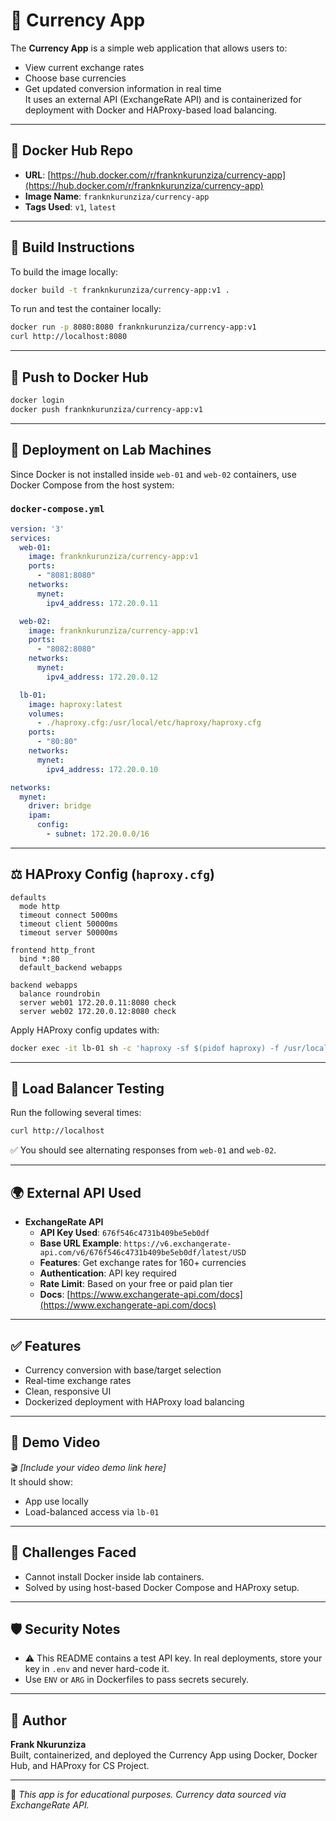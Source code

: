 # 💱 Currency App

The **Currency App** is a simple web application that allows users to:

- View current exchange rates
- Choose base currencies
- Get updated conversion information in real time  
It uses an external API (ExchangeRate API) and is containerized for deployment with Docker and HAProxy-based load balancing.

---

## 📂 Docker Hub Repo

- **URL**: [https://hub.docker.com/r/franknkurunziza/currency-app](https://hub.docker.com/r/franknkurunziza/currency-app)
- **Image Name**: `franknkurunziza/currency-app`
- **Tags Used**: `v1`, `latest`

---

## 🤺 Build Instructions

To build the image locally:

```bash
docker build -t franknkurunziza/currency-app:v1 .
```

To run and test the container locally:

```bash
docker run -p 8080:8080 franknkurunziza/currency-app:v1
curl http://localhost:8080
```

---

## 🚀 Push to Docker Hub

```bash
docker login
docker push franknkurunziza/currency-app:v1
```

---

## 🏢 Deployment on Lab Machines

Since Docker is not installed inside `web-01` and `web-02` containers, use Docker Compose from the host system:

### `docker-compose.yml`

```yaml
version: '3'
services:
  web-01:
    image: franknkurunziza/currency-app:v1
    ports:
      - "8081:8080"
    networks:
      mynet:
        ipv4_address: 172.20.0.11

  web-02:
    image: franknkurunziza/currency-app:v1
    ports:
      - "8082:8080"
    networks:
      mynet:
        ipv4_address: 172.20.0.12

  lb-01:
    image: haproxy:latest
    volumes:
      - ./haproxy.cfg:/usr/local/etc/haproxy/haproxy.cfg
    ports:
      - "80:80"
    networks:
      mynet:
        ipv4_address: 172.20.0.10

networks:
  mynet:
    driver: bridge
    ipam:
      config:
        - subnet: 172.20.0.0/16
```

---

## ⚖️ HAProxy Config (`haproxy.cfg`)

```haproxy
defaults
  mode http
  timeout connect 5000ms
  timeout client 50000ms
  timeout server 50000ms

frontend http_front
  bind *:80
  default_backend webapps

backend webapps
  balance roundrobin
  server web01 172.20.0.11:8080 check
  server web02 172.20.0.12:8080 check
```

Apply HAProxy config updates with:

```bash
docker exec -it lb-01 sh -c 'haproxy -sf $(pidof haproxy) -f /usr/local/etc/haproxy/haproxy.cfg'
```

---

## 🔧 Load Balancer Testing

Run the following several times:

```bash
curl http://localhost
```

✅ You should see alternating responses from `web-01` and `web-02`.

---

## 🌍 External API Used

- **ExchangeRate API**
  - **API Key Used**: `676f546c4731b409be5eb0df`
  - **Base URL Example**: `https://v6.exchangerate-api.com/v6/676f546c4731b409be5eb0df/latest/USD`
  - **Features**: Get exchange rates for 160+ currencies
  - **Authentication**: API key required
  - **Rate Limit**: Based on your free or paid plan tier
  - **Docs**: [https://www.exchangerate-api.com/docs](https://www.exchangerate-api.com/docs)

---

## ✅ Features

- Currency conversion with base/target selection
- Real-time exchange rates
- Clean, responsive UI
- Dockerized deployment with HAProxy load balancing

---

## 🎥 Demo Video

🎬 *[Include your video demo link here]*  
It should show:
- App use locally
- Load-balanced access via `lb-01`

---

## 📄 Challenges Faced

- Cannot install Docker inside lab containers.
- Solved by using host-based Docker Compose and HAProxy setup.

---

## 🛡️ Security Notes

- ⚠️ This README contains a test API key. In real deployments, store your key in `.env` and never hard-code it.
- Use `ENV` or `ARG` in Dockerfiles to pass secrets securely.

---

## 📅 Author

**Frank Nkurunziza**  
Built, containerized, and deployed the Currency App using Docker, Docker Hub, and HAProxy for CS Project.

---

📘 *This app is for educational purposes. Currency data sourced via ExchangeRate API.*
